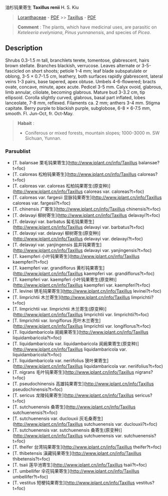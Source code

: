 油杉钝果寄生 **Taxillus renii** H. S. Kiu

> [Loranthaceae](http://www.iplant.cn/info/Loranthaceae?t=foc) - [PDF](http://www.iplant.cn/foc/pdf/Loranthaceae.pdf) >> [Taxillus](http://www.iplant.cn/info/Taxillus?t=foc) - [PDF](http://www.iplant.cn/foc/pdf/Taxillus.pdf)

> **Comment** : 
> The plants, which have medicinal uses, are parasitic on *Keteleeria* *evelyniana*, *Pinus* *yunnanensis*, and species of *Picea*.

## Description

Shrubs 0.3-1.5 m tall, branchlets terete, tomentose, glabrescent, hairs brown stellate. Branches blackish, verrucose. Leaves alternate or 3-5-fascicled on short shoots; petiole 1-4 mm; leaf blade subspatulate or oblong, 3-5 × 0.7-1.5 cm, leathery, both surfaces rapidly glabrescent, lateral veins 1-3 pairs, base tapered, apex obtuse. Umbels 4-6-flowered; bracts ovate, concave, minute, apex acute. Pedicel 3-5 mm. Calyx ovoid, glabrous, limb annular, ciliolate, becoming glabrous. Mature bud 3-3.2 cm, tip ellipsoid. Corolla slightly curved, glabrous, basal part inflated, lobes lanceolate, 7-8 mm, reflexed. Filaments ca. 2 mm; anthers 3-4 mm. Stigma capitate. Berry purple to blackish purple, subglobose, 6-8 × 6-7.5 mm, smooth. Fl. Jun-Oct, fr. Oct-May.

> **Habait** : 
>* Coniferous or mixed forests, mountain slopes; 1000-3000 m. SW Sichuan, Yunnan.

### Parsublist

* [T.  balansae  栗毛钝果寄生](http://www.iplant.cn/info/Taxillus balansae?t=foc)
* [T.  caloreas  松柏钝果寄生](http://www.iplant.cn/info/Taxillus caloreas?t=foc)
* [T.  caloreas var. caloreas  松柏钝果寄生(原变种)](http://www.iplant.cn/info/Taxillus caloreas var. caloreas?t=foc)
* [T.  caloreas var. fargesii  显脉钝果寄生](http://www.iplant.cn/info/Taxillus caloreas var. fargesii?t=foc)
* [T.  chinensis  广寄生](http://www.iplant.cn/info/Taxillus chinensis?t=foc)
* [T.  delavayi  柳树寄生](http://www.iplant.cn/info/Taxillus delavayi?t=foc)
* [T.  delavayi var. barbatus  髯毛钝果寄生](http://www.iplant.cn/info/Taxillus delavayi var. barbatus?t=foc)
* [T.  delavayi var. delavayi  柳树寄生(原变种)](http://www.iplant.cn/info/Taxillus delavayi var. delavayi?t=foc)
* [T.  delavayi var. yanjingensis  盐井钝果寄生](http://www.iplant.cn/info/Taxillus delavayi var. yanjingensis?t=foc)
* [T.  kaempferi  小叶钝果寄生](http://www.iplant.cn/info/Taxillus kaempferi?t=foc)
* [T.  kaempferi var. grandiflorus  黄杉钝果寄生](http://www.iplant.cn/info/Taxillus kaempferi var. grandiflorus?t=foc)
* [T.  kaempferi var. kaempferi  小叶钝果寄生(原变种)](http://www.iplant.cn/info/Taxillus kaempferi var. kaempferi?t=foc)
* [T.  levinei  锈毛钝果寄生](http://www.iplant.cn/info/Taxillus levinei?t=foc)
* [T.  limprichtii  木兰寄生](http://www.iplant.cn/info/Taxillus limprichtii?t=foc)
* [T.  limprichtii var. limprichtii  木兰寄生(原变种)](http://www.iplant.cn/info/Taxillus limprichtii var. limprichtii?t=foc)
* [T.  limprichtii var. longiflorus  亮叶木兰寄生](http://www.iplant.cn/info/Taxillus limprichtii var. longiflorus?t=foc)
* [T.  liquidambaricola  阆阚果寄生](http://www.iplant.cn/info/Taxillus liquidambaricola?t=foc)
* [T.  liquidambaricola var. liquidambaricola  阆阚果寄生(原变种)](http://www.iplant.cn/info/Taxillus liquidambaricola var. liquidambaricola?t=foc)
* [T.  liquidambaricola var. neriifolius  狭叶果寄生](http://www.iplant.cn/info/Taxillus liquidambaricola var. neriifolius?t=foc)
* [T.  nigrans  毛叶钝果寄生](http://www.iplant.cn/info/Taxillus nigrans?t=foc)
* [T.  pseudochinensis  高雄钝果寄生](http://www.iplant.cn/info/Taxillus pseudochinensis?t=foc)
* [T.  sericus  龙陵钝果寄生](http://www.iplant.cn/info/Taxillus sericus?t=foc)
* [T.  sutchuenensis  桑寄生](http://www.iplant.cn/info/Taxillus sutchuenensis?t=foc)
* [T.  sutchuenensis var. duclouxii  灰毛桑寄生](http://www.iplant.cn/info/Taxillus sutchuenensis var. duclouxii?t=foc)
* [T.  sutchuenensis var. sutchuenensis  桑寄生(原变种)](http://www.iplant.cn/info/Taxillus sutchuenensis var. sutchuenensis?t=foc)
* [T.  theifer  台湾钝果寄生](http://www.iplant.cn/info/Taxillus theifer?t=foc)
* [T.  thibetensis  滇藏钝果寄生](http://www.iplant.cn/info/Taxillus thibetensis?t=foc)
* [T.  tsaii  莲华池寄生](http://www.iplant.cn/info/Taxillus tsaii?t=foc)
* [T.  umbellifer  伞花钝果寄生](http://www.iplant.cn/info/Taxillus umbellifer?t=foc)
* [T.  vestitus  短梗钝果寄生](http://www.iplant.cn/info/Taxillus vestitus?t=foc)
